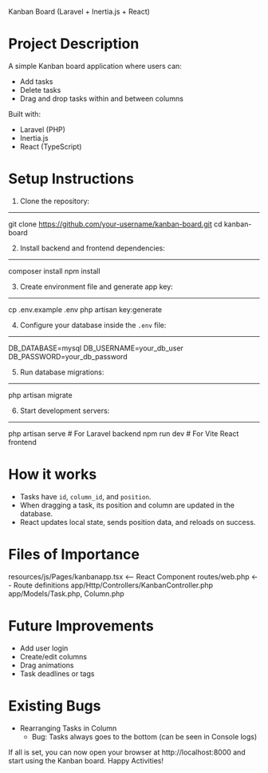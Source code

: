 Kanban Board (Laravel + Inertia.js + React)

Project Description
==========================
A simple Kanban board application where users can:
- Add tasks
- Delete tasks
- Drag and drop tasks within and between columns

Built with:
- Laravel (PHP)
- Inertia.js
- React (TypeScript)

Setup Instructions
==========================

1. Clone the repository:
----------------------------------
git clone https://github.com/your-username/kanban-board.git
cd kanban-board

2. Install backend and frontend dependencies:
----------------------------------
composer install
npm install

3. Create environment file and generate app key:
----------------------------------
cp .env.example .env
php artisan key:generate

4. Configure your database inside the `.env` file:
----------------------------------
DB_DATABASE=mysql
DB_USERNAME=your_db_user
DB_PASSWORD=your_db_password

5. Run database migrations:
----------------------------------
php artisan migrate

6. Start development servers:
----------------------------------
php artisan serve        # For Laravel backend
npm run dev              # For Vite React frontend


How it works
==========================

- Tasks have `id`, `column_id`, and `position`.
- When dragging a task, its position and column are updated in the database.
- React updates local state, sends position data, and reloads on success.

Files of Importance
==========================

resources/js/Pages/kanbanapp.tsx      <-- React Component
routes/web.php                        <-- Route definitions
app/Http/Controllers/KanbanController.php
app/Models/Task.php, Column.php

Future Improvements
==========================

- Add user login
- Create/edit columns
- Drag animations
- Task deadlines or tags

Existing Bugs
==========================
- Rearranging Tasks in Column
  - Bug: Tasks always goes to the bottom (can be seen in Console logs)


If all is set, you can now open your browser at http://localhost:8000 and start using the Kanban board.
Happy Activities!

